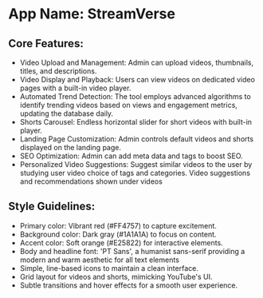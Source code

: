 # **App Name**: StreamVerse

## Core Features:

- Video Upload and Management: Admin can upload videos, thumbnails, titles, and descriptions.
- Video Display and Playback: Users can view videos on dedicated video pages with a built-in video player.
- Automated Trend Detection: The tool employs advanced algorithms to identify trending videos based on views and engagement metrics, updating the database daily.
- Shorts Carousel: Endless horizontal slider for short videos with built-in player.
- Landing Page Customization: Admin controls default videos and shorts displayed on the landing page.
- SEO Optimization: Admin can add meta data and tags to boost SEO.
- Personalized Video Suggestions: Suggest similar videos to the user by studying user video choice of tags and categories. Video suggestions and recommendations shown under videos

## Style Guidelines:

- Primary color: Vibrant red (#FF4757) to capture excitement.
- Background color: Dark gray (#1A1A1A) to focus on content.
- Accent color: Soft orange (#E25822) for interactive elements.
- Body and headline font: 'PT Sans', a humanist sans-serif providing a modern and warm aesthetic for all text elements
- Simple, line-based icons to maintain a clean interface.
- Grid layout for videos and shorts, mimicking YouTube's UI.
- Subtle transitions and hover effects for a smooth user experience.